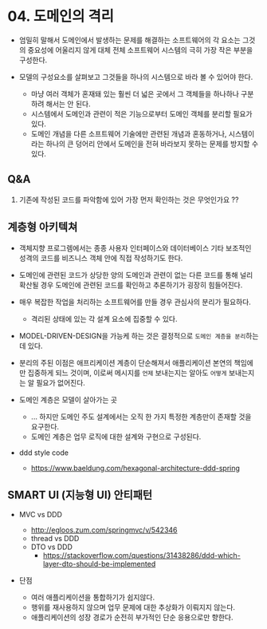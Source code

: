 # 04. 도메인의 격리

- 엄밀히 말해서 도메인에서 발생하는 문제를 해결하는 소프트웨어의 각 요소는 그것의 중요성에 어울리지 않게 대체 전체 소프트웨어 시스템의 극히 가장 작은 부분을 구성한다.

- 모델의 구성요소를 살펴보고 그것들을 하나의 시스템으로 바라 볼 수 있어야 한다.
    - 마냥 여러 객체가 혼재돼 있는 훨씬 더 넓은 곳에서 그 객체들을 하나하나 구분하려 해서는 안 된다.
    - 시스템에서 도메인과 관련이 적은 기능으로부터 도메인 객체를 분리할 필요가 있다.
    - 도메인 개념을 다른 소프트웨어 기술에만 관련된 개념과 혼동하거나, 시스템이라는 하나의 큰 덩어리 안에서 도메인을 전혀 바라보지 못하는 문제를 방지할 수 있다.


Q&A
---
1. 기존에 작성된 코드를 파악함에 있어 가장 먼저 확인하는 것은 무엇인가요 ??

## 계층형 아키텍쳐

- 객체지향 프로그렘에서는 종종 사용자 인터페이스와 데이터베이스 기타 보조적인 성격의 코드를 비즈니스 객체 안에 직접 작성하기도 한다.

- 도메인에 관련된 코드가 상당한 양의 도메인과 관련이 없는 다른 코드를 통해 널리 확산될 경우 도메인에 관련된 코드를 확인하고 추론하기가 굉장히 힘들어진다.

- 매우 복잡한 작업을 처리하는 소프트웨어를 만들 경우 관심사의 분리가 필요하다.
    - 격리된 상태에 있는 각 설계 요소에 집중할 수 있다.
    
- MODEL-DRIVEN-DESIGN을 가능케 하는 것은 결정적으로 `도메인 계층을 분리`하는데 있다.

- 분리의 주된 이점은 애프리케이션 계층이 단순해져서 애플리케이션 본연의 책임에만 집중하게 되느 것이며, 이로써 메시지를 `언제` 보내는지는 알아도 `어떻게` 보내는지는 알 필요가 없어진다.

- 도메인 계층은 모델이 살아가는 곳
    - ... 하지만 도메인 주도 설계에서는 오직 한 가지 특정한 계층만이 존재할 것을 요구한다.
    - 도메인 계층은 업무 로직에 대한 설계와 구현으로 구성된다.

- ddd style code
    - https://www.baeldung.com/hexagonal-architecture-ddd-spring

## SMART UI (지능형 UI) 안티패턴
- MVC vs DDD
    - http://egloos.zum.com/springmvc/v/542346
    - thread vs DDD
    - DTO vs DDD
        - https://stackoverflow.com/questions/31438286/ddd-which-layer-dto-should-be-implemented

- 단점
    - 여러 애플리케이션을 통합하기가 쉽지않다.
    - 행위를 재사용하지 않으며 업무 문제에 대한 추상화가 이뤄지지 않는다.
    - 애플리케이션의 성장 경로가 순전히 부가적인 단순 응용으로만 향한다.



